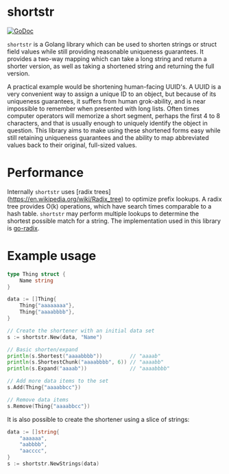 shortstr
========

[![GoDoc](https://godoc.org/github.com/ryanuber/shortstr?status.svg)](https://godoc.org/github.com/ryanuber/shortstr)

`shortstr` is a Golang library which can be used to shorten strings or struct
field values while still providing reasonable uniqueness guarantees. It
provides a two-way mapping which can take a long string and return a shorter
version, as well as taking a shortened string and returning the full version.

A practical example would be shortening human-facing UUID's. A UUID is a very
convenient way to assign a unique ID to an object, but because of its uniqueness
guarantees, it suffers from human grok-ability, and is near impossible to
remember when presented with long lists. Often times computer operators will
memorize a short segment, perhaps the first 4 to 8 characters, and that is
usually enough to uniquely identify the object in question. This library aims to
make using these shortened forms easy while still retaining uniqueness
guarantees and the ability to map abbreviated values back to their original,
full-sized values.

Performance
===========

Internally `shortstr` uses [radix trees]
(https://en.wikipedia.org/wiki/Radix_tree) to optimize prefix lookups. A radix
tree provides O(k) operations, which have search times comparable to a hash
table. `shortstr` may perform multiple lookups to determine the shortest
possible match for a string. The implementation used in this library is
[go-radix](https://github.com/armon/go-radix).

Example usage
=============

```go
type Thing struct {
    Name string
}

data := []Thing{
    Thing{"aaaaaaaa"},
    Thing{"aaaabbbb"},
}

// Create the shortener with an initial data set
s := shortstr.New(data, "Name")

// Basic shorten/expand
println(s.Shortest("aaaabbbb"))         // "aaaab"
println(s.ShortestChunk("aaaabbbb", 6)) // "aaaabb"
println(s.Expand("aaaab"))              // "aaaabbbb"

// Add more data items to the set
s.Add(Thing{"aaaabbcc"})

// Remove data items
s.Remove(Thing{"aaaabbcc"})
```

It is also possible to create the shortener using a slice of strings:

```go
data := []string{
    "aaaaaa",
    "aabbbb",
    "aacccc",
}
s := shortstr.NewStrings(data)
```
